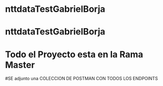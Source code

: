 # nttdataTestGabrielBorja
# nttdataTestGabrielBorja
# Todo el Proyecto esta en la Rama Master
#SE adjunto una COLECCION DE POSTMAN CON TODOS LOS ENDPOINTS
